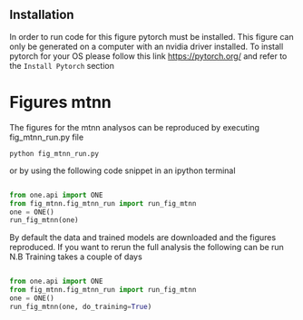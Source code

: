 ## Installation
In order to run code for this figure pytorch must be installed. This figure can only be generated on a computer with
an nvidia driver installed.
To install pytorch for your OS please follow this link https://pytorch.org/ and refer to the `Install Pytorch` section

# Figures mtnn
The figures for the mtnn analysos can be reproduced by executing fig_mtnn_run.py file 
```
python fig_mtnn_run.py
```

or by using the following code snippet in an ipython terminal

```python

from one.api import ONE
from fig_mtnn.fig_mtnn_run import run_fig_mtnn
one = ONE()
run_fig_mtnn(one)
```

By default the data and trained models are downloaded and the figures reproduced. If you want to rerun the full analysis
the following can be run N.B Training takes a couple of days 
```python

from one.api import ONE
from fig_mtnn.fig_mtnn_run import run_fig_mtnn
one = ONE()
run_fig_mtnn(one, do_training=True)
```

